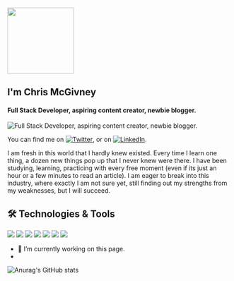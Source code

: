 #### <img src="https://media.giphy.com/media/dw36yjtOAtuSZyxEJG/giphy.gif" width="150px" height="150px">
## I'm Chris McGivney
#### Full Stack Developer, aspiring content creator, newbie blogger.
![Full Stack Developer, aspiring content creator, newbie blogger.](https://i1.wp.com/linkedinheaders.com/wp-content/uploads/2018/02/sunset-ocean-header.jpg?resize=1024%2C256&ssl=1)
<!-- Actual text -->

You can find me on [![Twitter][1.2]][1], or on [![LinkedIn][2.2]][2].

<!-- Icons -->

[1.2]: https://cdn2.iconfinder.com/data/icons/social-media-2285/512/1_Twitter_colored_svg-32.png (twitter icon)

[2.2]: https://cdn2.iconfinder.com/data/icons/social-media-2285/512/1_Linkedin_unofficial_colored_svg-32.png (LinkedIn icon)

<!-- Links to your social media accounts -->

[1]: https://twitter.com/chris_mcgivney
[2]: https://www.linkedin.com/in/chris-mcgivney/

<!-- About Me -->
I am fresh in this world that I hardly knew existed. Every time I learn one thing, a dozen new things pop up that I never knew were there. I have been studying, learning, practicing with every free moment (even if its just an hour or a few minutes to read an article). I am eager to break into this industry, where exactly I am not sure yet, still finding out my strengths from my weaknesses, but I will succeed. 

## 🛠️ Technologies & Tools

![](https://img.shields.io/badge/REACT-FUN-informational?style=flat&logo=React&logoColor=white&color=2bbc8a)
![](https://img.shields.io/badge/CSS-HARD-informational?style=flat&logo=CSS3&logoColor=yellow&color=2bbc8a)
![](https://img.shields.io/badge/JavaScript-MultiTool-informational?style=flat&logo=JavaScript&logoColor=white&color=2bbc8a)
![](https://img.shields.io/badge/Editor-VsCode-informational?style=flat&logo=vscode&logoColor=white&color=2bbc8a)
![](https://img.shields.io/badge/Shell-Bash-informational?style=flat&logo=bash&logoColor=white&color=2bbc8a)
![](https://img.shields.io/badge/Tools-PostgreSQL-informational?style=flat&logo=postgresql&logoColor=white&color=2bbc8a)
![](https://img.shields.io/badge/Tools-GraphQL-informational?style=flat&logo=graphQL&logoColor=white&color=2bbc8a)

- 🔭 I’m currently working on this page.
- 
![Anurag's GitHub stats](https://github-readme-stats.vercel.app/api?username=CMcGivney&show_icons=true&theme=radical)





